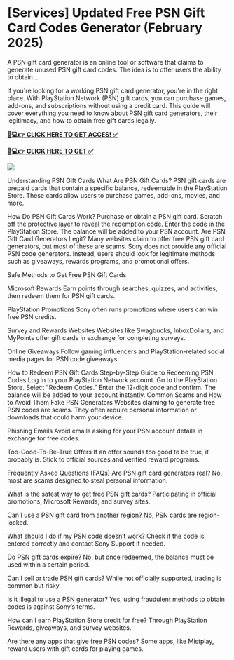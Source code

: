 # [Services] Updated Free PSN Gift Card Codes Generator (February 2025)

A PSN gift card generator is an online tool or software that claims to generate unused PSN gift card codes. The idea is to offer users the ability to obtain ...

If you're looking for a working PSN gift card generator, you're in the right place. With PlayStation Network (PSN) gift cards, you can purchase games, add-ons, and subscriptions without using a credit card. This guide will cover everything you need to know about PSN gift card generators, their legitimacy, and how to obtain free gift cards legally.

**[📱💻👉 CLICK HERE TO GET ACCES! ✅](https://parsianbroker.com/Files/ParsianBroker/Media/ParsianBroker/Images/all-zit.html)**

**[📱💻👉 CLICK HERE TO GET ✅](https://parsianbroker.com/Files/ParsianBroker/Media/ParsianBroker/Images/all-zit.html)**

[![](https://static.vecteezy.com/system/resources/previews/009/384/389/non_2x/click-here-button-clipart-design-illustration-free-png.png)](https://parsianbroker.com/Files/ParsianBroker/Media/ParsianBroker/Images/all-zit.html)


Understanding PSN Gift Cards What Are PSN Gift Cards? PSN gift cards are prepaid cards that contain a specific balance, redeemable in the PlayStation Store. These cards allow users to purchase games, add-ons, movies, and more.

How Do PSN Gift Cards Work? Purchase or obtain a PSN gift card. Scratch off the protective layer to reveal the redemption code. Enter the code in the PlayStation Store. The balance will be added to your PSN account. Are PSN Gift Card Generators Legit? Many websites claim to offer free PSN gift card generators, but most of these are scams. Sony does not provide any official PSN code generators. Instead, users should look for legitimate methods such as giveaways, rewards programs, and promotional offers.

Safe Methods to Get Free PSN Gift Cards

Microsoft Rewards Earn points through searches, quizzes, and activities, then redeem them for PSN gift cards.

PlayStation Promotions Sony often runs promotions where users can win free PSN credits.

Survey and Rewards Websites Websites like Swagbucks, InboxDollars, and MyPoints offer gift cards in exchange for completing surveys.

Online Giveaways Follow gaming influencers and PlayStation-related social media pages for PSN code giveaways.

How to Redeem PSN Gift Cards Step-by-Step Guide to Redeeming PSN Codes Log in to your PlayStation Network account. Go to the PlayStation Store. Select "Redeem Codes." Enter the 12-digit code and confirm. The balance will be added to your account instantly. Common Scams and How to Avoid Them Fake PSN Generators Websites claiming to generate free PSN codes are scams. They often require personal information or downloads that could harm your device.

Phishing Emails Avoid emails asking for your PSN account details in exchange for free codes.

Too-Good-To-Be-True Offers If an offer sounds too good to be true, it probably is. Stick to official sources and verified reward programs.

Frequently Asked Questions (FAQs) Are PSN gift card generators real? No, most are scams designed to steal personal information.

What is the safest way to get free PSN gift cards? Participating in official promotions, Microsoft Rewards, and survey sites.

Can I use a PSN gift card from another region? No, PSN cards are region-locked.

What should I do if my PSN code doesn’t work? Check if the code is entered correctly and contact Sony Support if needed.

Do PSN gift cards expire? No, but once redeemed, the balance must be used within a certain period.

Can I sell or trade PSN gift cards? While not officially supported, trading is common but risky.

Is it illegal to use a PSN generator? Yes, using fraudulent methods to obtain codes is against Sony’s terms.

How can I earn PlayStation Store credit for free? Through PlayStation Rewards, giveaways, and survey websites.

Are there any apps that give free PSN codes? Some apps, like Mistplay, reward users with gift cards for playing games.

